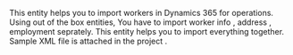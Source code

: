 This entity helps you to import workers in Dynamics 365 for operations. Using out of the box entities, You have to import worker info , address , employment seprately. This entity helps you to import everything together. 
Sample XML file is attached in the project .  